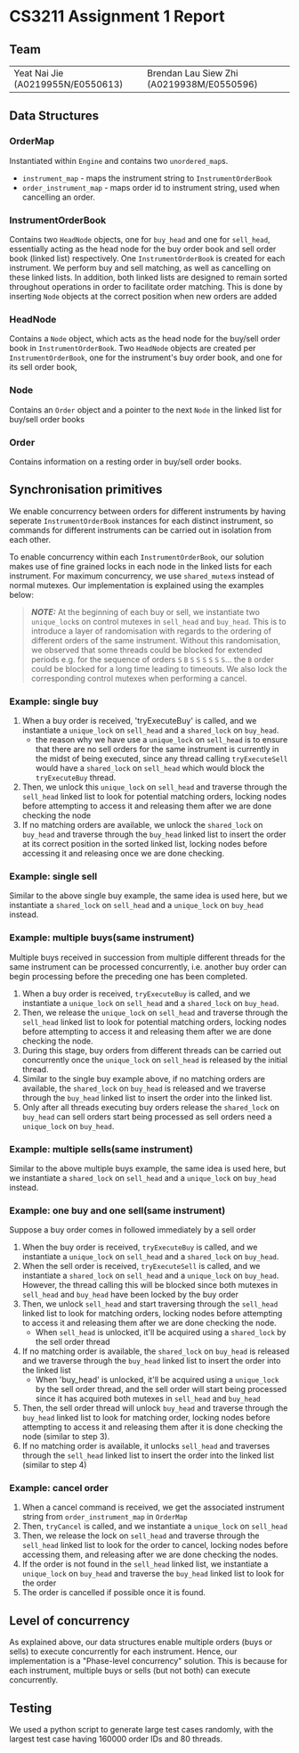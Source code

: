 # CS3211 Assignment 1 Report

## Team

<table border="0">
 <tr>
    <td>Yeat Nai Jie (A0219955N/E0550613)</td>
    <td>Brendan Lau Siew Zhi (A0219938M/E0550596)</td>
 </tr>
</table>

## Data Structures

### OrderMap

Instantiated within `Engine` and contains two `unordered_map`s.
- `instrument_map` - maps the instrument string to `InstrumentOrderBook`
- `order_instrument_map` - maps order id to instrument string, used when cancelling an order.

### InstrumentOrderBook

Contains two `HeadNode` objects, one for `buy_head` and one for `sell_head`, essentially acting as the head node for the buy order book and sell order book (linked list) respectively. One `InstrumentOrderBook` is created for each instrument. We perform buy and sell matching, as well as cancelling on these linked lists. In addition, both linked lists are designed to remain sorted throughout operations in order to facilitate order matching. This is done by inserting `Node` objects at the correct position when new orders are added 

### HeadNode

Contains a `Node` object, which acts as the head node for the buy/sell order book in `InstrumentOrderBook`. Two `HeadNode` objects are created per `InstrumentOrderBook`, one for the instrument's buy order book, and one for its sell order book,

### Node

Contains an `Order` object and a pointer to the next `Node` in the linked list for buy/sell order books

### Order

Contains information on a resting order in buy/sell order books.

## Synchronisation primitives

We enable concurrency between orders for different instruments by having seperate `InstrumentOrderBook` instances for each distinct instrument, so commands for different instruments can be carried out in isolation from each other.

To enable concurrency within each `InstrumentOrderBook`, our solution makes use of fine grained locks in each node in the linked lists for each instrument. For maximum concurrency, we use `shared_mutex`s instead of normal mutexes. Our implementation is explained using the examples below:

> **_NOTE:_**  At the beginning of each buy or sell, we instantiate two `unique_lock`s on control mutexes in `sell_head` and `buy_head`. This is to introduce a layer of randomisation with regards to the ordering of different orders of the same instrument. Without this randomisation, we observed that some threads could be blocked for extended periods e.g. for the sequence of orders `S` `B` `S` `S` `S` `S` `S` `S`... the `B` order could be blocked for a long time leading to timeouts. We also lock the corresponding control mutexes when performing a cancel.

### Example: single buy
1. When a buy order is received, 'tryExecuteBuy' is called, and we instantiate a `unique_lock` on `sell_head` and a `shared_lock` on `buy_head`.
   - the reason why we have use a `unique_lock` on `sell_head` is to ensure that there are no sell orders for the same instrument is currently in the midst of being executed, since any thread calling `tryExecuteSell` would have a `shared_lock` on `sell_head` which would block the `tryExecuteBuy` thread.
2. Then, we unlock this `unique_lock` on `sell_head` and traverse through the `sell_head` linked list to look for potential matching orders, locking nodes before attempting to access it and releasing them after we are done checking the node
3. If no matching orders are available, we unlock the `shared_lock` on `buy_head` and traverse through the `buy_head` linked list to insert the order at its correct position in the sorted linked list, locking nodes before accessing it and releasing once we are done checking.

### Example: single sell
Similar to the above single buy example, the same idea is used here, but we instantiate a `shared_lock` on `sell_head` and a `unique_lock` on `buy_head` instead.

### Example: multiple buys(same instrument)
Multiple buys received in succession from multiple different threads for the same instrument can be processed concurrently, i.e. another buy order can begin processing before the preceding one has been completed. 

1. When a buy order is received, `tryExecuteBuy` is called, and we instantiate a `unique_lock` on `sell_head` and a `shared_lock` on `buy_head`.
2. Then, we release the `unique_lock` on `sell_head` and traverse through the `sell_head` linked list to look for potential matching orders, locking nodes before attempting to access it and releasing them after we are done checking the node.
3. During this stage, buy orders from different threads can be carried out concurrently once the `unique_lock` on `sell_head` is released by the initial thread.
4. Similar to the single buy example above, if no matching orders are available, the `shared_lock` on `buy_head` is released and we traverse through the `buy_head` linked list to insert the order into the linked list.
5. Only after all threads executing buy orders release the `shared_lock` on `buy_head` can sell orders start being processed as sell orders need a `unique_lock` on `buy_head`.

### Example: multiple sells(same instrument)
Similar to the above multiple buys example, the same idea is used here, but we instantiate a `shared_lock` on `sell_head` and a `unique_lock` on `buy_head` instead.

### Example: one buy and one sell(same instrument)
Suppose a buy order comes in followed immediately by a sell order
1. When the buy order is received, `tryExecuteBuy` is called, and we instantiate a `unique_lock` on `sell_head` and a `shared_lock` on `buy_head`.
2. When the sell order is received, `tryExecuteSell` is called, and we instantiate a `shared_lock` on `sell_head` and a `unique_lock` on `buy_head`. However, the thread calling this will be blocked since both mutexes in `sell_head` and `buy_head` have been locked by the buy order
3. Then, we unlock `sell_head` and start traversing through the `sell_head` linked list to look for matching orders, locking nodes before attempting to access it and releasing them after we are done checking the node. 
    - When `sell_head` is unlocked, it'll be acquired using a `shared_lock` by the sell order thread
4. If no matching order is available, the `shared_lock` on `buy_head` is released and we traverse through the `buy_head` linked list to insert the order into the linked list
    - When 'buy_head' is unlocked, it'll be acquired using a `unique_lock` by the sell order thread, and the sell order will start being processed since it has acquired both mutexes in `sell_head` and `buy_head`
5. Then, the sell order thread will unlock `buy_head` and traverse through the `buy_head` linked list to look for matching order, locking nodes before attempting to access it and releasing them after it is done checking the node (similar to step 3).
6. If no matching order is available, it unlocks `sell_head` and traverses through the `sell_head` linked list to insert the order into the linked list (similar to step 4)

### Example: cancel order
1. When a cancel command is received, we get the associated instrument string from `order_instrument_map` in `OrderMap`
2. Then, `tryCancel` is called, and we instantiate a `unique_lock` on `sell_head`
3. Then, we release the lock on `sell_head` and traverse through the `sell_head` linked list to look for the order to cancel, locking nodes before accessing them, and releasing after we are done checking the nodes.
4. If the order is not found in the `sell_head` linked list, we instantiate a `unique_lock` on `buy_head` and traverse the `buy_head` linked list to look for the order
5. The order is cancelled if possible once it is found.


## Level of concurrency
As explained above, our data structures enable multiple orders (buys or sells) to execute concurrently for each instrument. Hence, our implementation is a "Phase-level concurrency" solution. This is because for each instrument, multiple buys or sells (but not both) can execute concurrently.


## Testing
We used a python script to generate large test cases randomly, with the largest test case having 160000 order IDs and 80 threads. 

